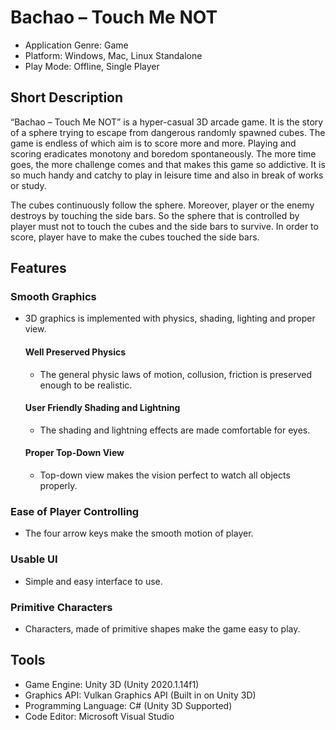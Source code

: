 # Bachao – Touch Me NOT

* Application Genre: Game
* Platform: Windows, Mac, Linux Standalone
* Play Mode: Offline, Single Player

## Short Description
“Bachao – Touch Me NOT” is a hyper-casual 3D arcade game. It is the story of a sphere trying to escape from dangerous randomly spawned cubes. The game is endless of which aim is to score more and more. Playing and scoring eradicates monotony and boredom spontaneously. The more time goes, the more challenge comes and that makes this game so addictive. It is so much handy and catchy to play in leisure time and also in break of works or study.

The cubes continuously follow the sphere. Moreover, player or the enemy destroys by touching the side bars. So the sphere that is controlled by player must not to touch the cubes and the side bars to survive. In order to score, player have to make the cubes touched the side bars.

## Features
###          Smooth Graphics
* 3D graphics is implemented with physics, shading, lighting and proper view.
     ####      Well Preserved Physics
     *  The general physic laws of motion, collusion, friction is preserved enough to be realistic.
     ####      User Friendly Shading and Lightning
     *  The shading and lightning effects are made comfortable for eyes.
     ####      Proper Top-Down View
     *  Top-down view makes the vision perfect to watch all objects properly.
###          Ease of Player Controlling
* The four arrow keys make the smooth motion of player.
###          Usable UI
* Simple and easy interface to use.
###          Primitive Characters
* Characters, made of primitive shapes make the game easy to play.


## Tools
* Game Engine: Unity 3D (Unity 2020.1.14f1)
* Graphics API: Vulkan Graphics API (Built in on Unity 3D)
* Programming Language: C# (Unity 3D Supported)
* Code Editor: Microsoft Visual Studio
 
